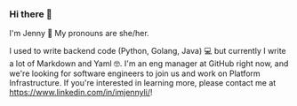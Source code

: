 ### Hi there 👋

I'm Jenny 👋 My pronouns are she/her.

I used to write backend code (Python, Golang, Java) 💻 but currently I write a lot of Markdown and Yaml 🤓. I'm an eng manager at GitHub right now, and we're looking for software engineers to join us and work on Platform Infrastructure. If you're interested in learning more, please contact me at https://www.linkedin.com/in/imjennyli/!
<!--
**imjennyli/imjennyli** is a ✨ _special_ ✨ repository because its `README.md` (this file) appears on your GitHub profile.

Here are some ideas to get you started:

- 🔭 I’m currently working on ...
- 🌱 I’m currently learning ...
- 👯 I’m looking to collaborate on ...
- 🤔 I’m looking for help with ...
- 💬 Ask me about ...
- 📫 How to reach me: ...
- 😄 Pronouns: ...
- ⚡ Fun fact: ...
-->
